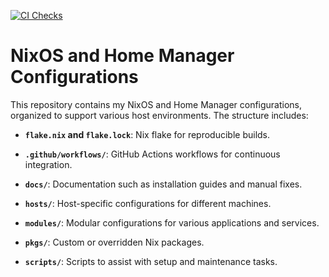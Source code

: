 [![CI Checks](https://github.com/lasseheia/nix/actions/workflows/checks.yaml/badge.svg?branch=main&event=push)](https://github.com/lasseheia/nix/actions/workflows/checks.yaml)

# NixOS and Home Manager Configurations

This repository contains my NixOS and Home Manager configurations, organized to support various host environments. The structure includes:

- **`flake.nix` and `flake.lock`**: Nix flake for reproducible builds.

- **`.github/workflows/`**: GitHub Actions workflows for continuous integration.

- **`docs/`**: Documentation such as installation guides and manual fixes.

- **`hosts/`**: Host-specific configurations for different machines.

- **`modules/`**: Modular configurations for various applications and services.

- **`pkgs/`**: Custom or overridden Nix packages.

- **`scripts/`**: Scripts to assist with setup and maintenance tasks.
